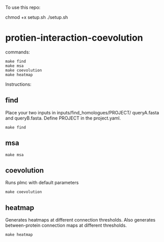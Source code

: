 To use this repo:

chmod +x setup.sh
./setup.sh

# protien-interaction-coevolution

commands: 

	make find
	make msa
	make coevolution
	make heatmap

Instructions: 

## find

Place your two inputs in inputs/find_homologues/PROJECT/ queryA.fasta and queryB.fasta. Define PROJECT in the project.yaml.

	make find

## msa

	make msa

## coevolution

Runs plmc with default parameters

	make coevolution

## heatmap

Generates heatmaps at different connection thresholds. Also generates between-protein connection maps at different thresholds. 

	make heatmap

